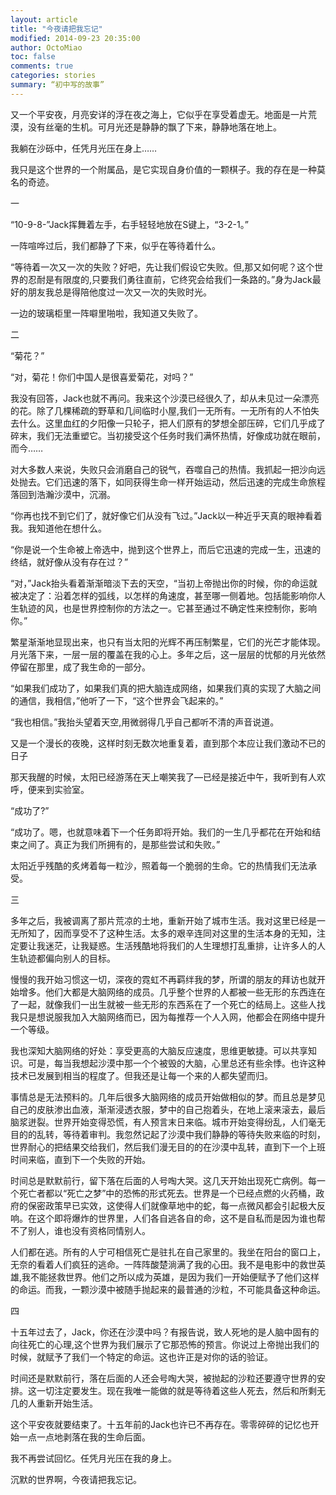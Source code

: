 ```yaml
---
layout: article
title: "今夜请把我忘记"
modified: 2014-09-23 20:35:00
author: OctoMiao
toc: false
comments: true
categories: stories
summary: “初中写的故事”
---
```


又一个平安夜，月亮安详的浮在夜之海上，它似乎在享受着虚无。地面是一片荒漠，没有丝毫的生机。可月光还是静静的飘了下来，静静地落在地上。

我躺在沙砾中，任凭月光压在身上……

我只是这个世界的一个附属品，是它实现自身价值的一颗棋子。我的存在是一种莫名的奇迹。<!-- more -->

一

“10-9-8-”Jack挥舞着左手，右手轻轻地放在S键上，“3-2-1。”

一阵喧哗过后，我们都静了下来，似乎在等待着什么。

“等待着一次又一次的失败？好吧，先让我们假设它失败。但,那又如何呢？这个世界的忍耐是有限度的,只要我们勇往直前，它终究会给我们一条路的。”身为Jack最好的朋友我总是得陪他度过一次又一次的失败时光。

一边的玻璃柜里一阵噼里啪啦，我知道又失败了。

二

“菊花？”

“对，菊花！你们中国人是很喜爱菊花，对吗？”

我没有回答，Jack也就不再问。我来这个沙漠已经很久了，却从未见过一朵漂亮的花。除了几棵稀疏的野草和几间临时小屋,我们一无所有。一无所有的人不怕失去什么。这里血红的夕阳像一只轮子，把人们原有的梦想全部压碎，它们几乎成了碎末，我们无法重塑它。当初接受这个任务时我们满怀热情，好像成功就在眼前，而今……

对大多数人来说，失败只会消磨自己的锐气，吞噬自己的热情。我抓起一把沙向远处抛去。它们迅速的落下，如同获得生命一样开始运动，然后迅速的完成生命旅程落回到浩瀚沙漠中，沉溺。

“你再也找不到它们了，就好像它们从没有飞过。”Jack以一种近乎天真的眼神看着我。我知道他在想什么。

“你是说一个生命被上帝选中，抛到这个世界上，而后它迅速的完成一生，迅速的终结，就好像从没有存在过？”

“对，”Jack抬头看着渐渐暗淡下去的天空，“当初上帝抛出你的时候，你的命运就被决定了：沿着怎样的弧线，以怎样的角速度，甚至哪一侧着地。包括能影响你人生轨迹的风，也是世界控制你的方法之一。它甚至通过不确定性来控制你，影响你。”

繁星渐渐地显现出来，也只有当太阳的光辉不再压制繁星，它们的光芒才能体现。月光落下来，一层一层的覆盖在我的心上。多年之后，这一层层的忧郁的月光依然停留在那里，成了我生命的一部分。

“如果我们成功了，如果我们真的把大脑连成网络，如果我们真的实现了大脑之间的通信，我相信，”他听了一下，“这个世界会飞起来的。”

“我也相信。”我抬头望着天空,用微弱得几乎自己都听不清的声音说道。

又是一个漫长的夜晚，这样时刻无数次地重复着，直到那个本应让我们激动不已的日子

那天我醒的时候，太阳已经游荡在天上嘲笑我了—已经是接近中午，我听到有人欢呼，便来到实验室。

“成功了?”

“成功了。嗯，也就意味着下一个任务即将开始。我们的一生几乎都花在开始和结束之间了。真正为我们所拥有的，是那些尝试和失败。”

太阳近乎残酷的炙烤着每一粒沙，照着每一个脆弱的生命。它的热情我们无法承受。

三

多年之后，我被调离了那片荒凉的土地，重新开始了城市生活。我对这里已经是一无所知了，因而享受不了这种生活。太多的艰辛连同对这里的生活本身的无知，注定要让我迷茫，让我疑惑。生活残酷地将我们的人生理想打乱重排，让许多人的人生轨迹都偏向别人的目标。

慢慢的我开始习惯这一切，深夜的霓虹不再羁绊我的梦，所谓的朋友的拜访也就开始增多。他们大都是大脑网络的成员。几乎整个世界的人都被一些无形的东西连在了一起，就像我们一出生就被一些无形的东西系在了一个死亡的结局上。这些人找我只是想说服我加入大脑网络而已，因为每推荐一个人入网，他都会在网络中提升一个等级。

我也深知大脑网络的好处：享受更高的大脑反应速度，思维更敏捷。可以共享知识。可是，每当我想起沙漠中那一个个被毁的大脑，心里总还有些余悸。也许这种技术已发展到相当的程度了。但我还是让每一个来的人都失望而归。

事情总是无法预料的。几年后很多大脑网络的成员开始做相似的梦。而且总是梦见自己的皮肤渗出血液，渐渐浸透衣服，梦中的自己抱着头，在地上滚来滚去，最后脑浆迸裂。世界开始变得恐慌，有人预言末日来临。城市开始变得纷乱，人们毫无目的的乱转，等待着审判。我忽然记起了沙漠中我们静静的等待失败来临的时刻，世界耐心的把结果交给我们，然后我们漫无目的的在沙漠中乱转，直到下一个上班时间来临，直到下一个失败的开始。

时间总是默默前行，留下落在后面的人号啕大哭。这几天开始出现死亡病例。每一个死亡者都以“死亡之梦”中的恐怖的形式死去。世界是一个已经点燃的火药桶，政府的保密政策早已实效，这使得人们就像草地中的蛇，每一点微风都会引起极大反响。在这个即将爆炸的世界里，人们各自逃各自的命，这不是自私而是因为谁也帮不了别人，谁也没有资格同情别人。

人们都在逃。所有的人宁可相信死亡是驻扎在自己家里的。我坐在阳台的窗口上，无奈的看着人们疯狂的逃命。一阵阵酸楚淌满了我的心田。我不是电影中的救世英雄,我不能拯救世界。他们之所以成为英雄，是因为我们一开始便赋予了他们这样的命运。而我，一颗沙漠中被随手抛起来的最普通的沙粒，不可能具备这种命运。

四

十五年过去了，Jack，你还在沙漠中吗？有报告说，致人死地的是人脑中固有的向往死亡的心理,这个世界为我们展示了它那恐怖的预言。你说过上帝抛出我们的时候，就赋予了我们一个特定的命运。这也许正是对你的话的验证。

时间还是默默前行，落在后面的人还会号啕大哭，被抛起的沙粒还要遵守世界的安排。这一切注定要发生。现在我唯一能做的就是等待着这些人死去，然后和所剩无几的人重新开始生活。

这个平安夜就要结束了。十五年前的Jack也许已不再存在。零零碎碎的记忆也开始一点一点地剥落在我的生命后面。

我不再尝试回忆。任凭月光压在我的身上。

沉默的世界啊，今夜请把我忘记。